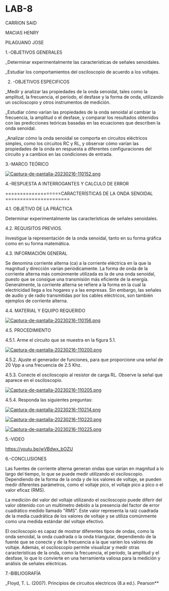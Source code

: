 # LAB-8

CARRION SAID

MACIAS HENRY

PILAGUANO JOSE

1.-OBJETIVOS GENERALES

_Determinar experimentalmente las características de señales senoidales.

_Estudiar los comportamientos del osciloscopio de acuerdo a los voltajes.

2. -OBJETIVOS ESPECIFICOS 

_Medir y analizar las propiedades de la onda senoidal, tales como la amplitud, la frecuencia, el período, el desfase y la forma de onda, utilizando un osciloscopio y otros instrumentos de medición.

_Estudiar cómo varían las propiedades de la onda senoidal al cambiar la frecuencia, la amplitud o el desfase, y comparar los resultados obtenidos con las predicciones teóricas basadas en las ecuaciones que describen la onda senoidal.

_Analizar cómo la onda senoidal se comporta en circuitos eléctricos simples, como los circuitos RC y RL, y observar cómo varían las propiedades de la onda en respuesta a diferentes configuraciones del circuito y a cambios en las condiciones de entrada.

3.-MARCO TEÓRICO

[![Captura-de-pantalla-20230216-110152.png](https://i.postimg.cc/65zGVBDw/Captura-de-pantalla-20230216-110152.png)](https://postimg.cc/zVbB8YzP)

4.-RESPUESTA A INTERROGANTES Y CALCULO DE ERROR

===================CARACTERÍSTICAS DE LA ONDA SENOIDAL ======================

4.1. OBJETIVO DE LA PRÁCTICA

Determinar experimentalmente las características de señales senoidales.

4.2. REQUISITOS PREVIOS.

Investigue la representación de la onda senoidal, tanto en su forma gráfica como en su forma matemática.

4.3. INFORMACIÓN GENERAL

Se denomina corriente alterna (ca) a la corriente eléctrica en la que la magnitud y dirección varían periódicamente. La forma de onda de la corriente alterna más comúnmente utilizada es la de una onda senoidal, puesto que se consigue una transmisión más eficiente de la energía. Generalmente, la corriente alterna se refiere a la forma en la cual la electricidad llega a los hogares y a las empresas. Sin embargo, las señales de audio y de radio transmitidas por los cables eléctricos, son también ejemplos de corriente alterna.

4.4. MATERIAL Y EQUIPO REQUERIDO

[![Captura-de-pantalla-20230216-110156.png](https://i.postimg.cc/YSLGwYjq/Captura-de-pantalla-20230216-110156.png)](https://postimg.cc/1gP5GgpL)

4.5. PROCEDIMIENTO

4.5.1. Arme el circuito que se muestra en la figura 5.1.

[![Captura-de-pantalla-20230216-110200.png](https://i.postimg.cc/VkVrTDfV/Captura-de-pantalla-20230216-110200.png)](https://postimg.cc/dhGVZRT2)

4.5.2. Ajuste el generador de funciones, para que proporcione una señal de 20 Vpp a una frecuencia de 2.5 Khz.

4.5.3. Conecte el osciloscopio al resistor de carga RL. Observe la señal que aparece en el osciloscopio.

[![Captura-de-pantalla-20230216-110205.png](https://i.postimg.cc/d1M7Q3TR/Captura-de-pantalla-20230216-110205.png)](https://postimg.cc/5H39nxgj)

4.5.4. Responda las siguientes preguntas:

[![Captura-de-pantalla-20230216-110214.png](https://i.postimg.cc/Y91vv715/Captura-de-pantalla-20230216-110214.png)](https://postimg.cc/k6gJHkYs)

[![Captura-de-pantalla-20230216-110220.png](https://i.postimg.cc/Y0MhgPRh/Captura-de-pantalla-20230216-110220.png)](https://postimg.cc/34f8QnPT)

[![Captura-de-pantalla-20230216-110225.png](https://i.postimg.cc/NFDLxxCb/Captura-de-pantalla-20230216-110225.png)](https://postimg.cc/0K68k7sJ)

5.-VIDEO

https://youtu.be/wVBdwx_bOZU

6.-CONCLUSIONES

Las fuentes de corriente alterna generan ondas que varían en magnitud a lo largo del tiempo, lo que se puede medir utilizando el osciloscopio. Dependiendo de la forma de la onda y de los valores de voltaje, se pueden medir diferentes parámetros, como el voltaje pico, el voltaje pico a pico o el valor eficaz (RMS).

La medición del valor del voltaje utilizando el osciloscopio puede diferir del valor obtenido con un multímetro debido a la presencia del factor de error cuadrático medido llamado "RMS". Este valor representa la raíz cuadrada de la media cuadrática de los valores de voltaje y se utiliza comúnmente como una medida estándar del voltaje efectivo.

El osciloscopio es capaz de mostrar diferentes tipos de ondas, como la onda senoidal, la onda cuadrada o la onda triangular, dependiendo de la fuente que se conecte y de la frecuencia a la que varíen los valores de voltaje. Además, el osciloscopio permite visualizar y medir otras características de la onda, como la frecuencia, el período, la amplitud y el desfase, lo que lo convierte en una herramienta valiosa para la medición y análisis de señales eléctricas.

7.-BIBLIOGRAFÍA

_Floyd, T. L. (2007). Principios de circuitos electricos (8.a ed.). Pearson**
